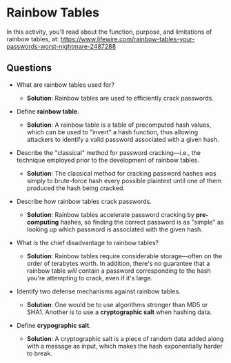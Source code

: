 # Rainbow Tables

In this activity, you'll read about the function, purpose, and limitations of rainbow tables, at: <https://www.lifewire.com/rainbow-tables-your-passwords-worst-nightmare-2487288>

## Questions

- What are rainbow tables used for?
  - **Solution**: Rainbow tables are used to efficiently crack passwords.

- Define **rainbow table**.
  - **Solution**: A rainbow table is a table of precomputed hash values, which can be used to "invert" a hash function, thus allowing attackers to identify a valid password associated with a given hash. 

- Describe the "classical" method for password cracking—i.e., the technique employed prior to the development of rainbow tables.
  - **Solution**: The classical method for cracking password hashes was simply to brute-force hash every possible plaintext until one of them produced the hash being cracked. 

- Describe how rainbow tables crack passwords.
  - **Solution**: Rainbow tables accelerate password cracking by **pre-computing** hashes, so finding the correct password is as "simple" as looking up which password is associated with the given hash.

- What is the chief disadvantage to rainbow tables?
  - **Solution**: Rainbow tables require considerable storage—often on the order of terabytes worth. In addition, there's no guarantee that a rainbow table _will_ contain a password corresponding to the hash you're attempting to crack, even if it's large.

- Identify two defense mechanisms against rainbow tables.
  - **Solution**: One would be to use algorithms stronger than MD5 or SHA1. Another is to use a **cryptographic salt** when hashing data.

- Define **crypographic salt**.
  - **Solution**: A cryptographic salt is a piece of random data added along with a message as input, which makes the hash exponentially harder to break.

